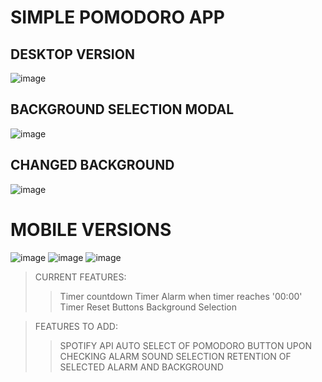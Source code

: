 # SIMPLE POMODORO APP
## DESKTOP VERSION
![image](https://github.com/LullabyOfLies/Pomodoro-App/assets/92638123/659dec0c-3128-420b-b0ad-526267299443)

## BACKGROUND SELECTION MODAL
![image](https://github.com/LullabyOfLies/Pomodoro-App/assets/92638123/af0406d2-ae63-444b-9bd1-803e47497ca1)

## CHANGED BACKGROUND
![image](https://github.com/LullabyOfLies/Pomodoro-App/assets/92638123/c531e3d8-2fd5-4b95-8a81-a1f38ab5424c)

# MOBILE VERSIONS
![image](https://github.com/LullabyOfLies/Pomodoro-App/assets/92638123/b51079b4-1029-45cc-ab0f-c03bd853a886)
![image](https://github.com/LullabyOfLies/Pomodoro-App/assets/92638123/e0f5499e-0bf9-41d6-9005-e9b90ac5e3d8)
![image](https://github.com/LullabyOfLies/Pomodoro-App/assets/92638123/bcfc315f-b66d-4652-afb1-4a81c69aa1f7)

>CURRENT FEATURES:
>>Timer countdown
>>Timer Alarm when timer reaches '00:00'
>>Timer Reset Buttons
>>Background Selection

>FEATURES TO ADD:
>>SPOTIFY API 
>>AUTO SELECT OF POMODORO BUTTON UPON CHECKING
>>ALARM SOUND SELECTION
>>RETENTION OF SELECTED ALARM AND BACKGROUND
